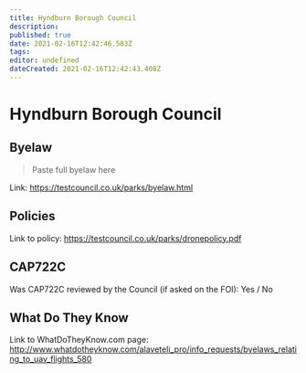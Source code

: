 ```yaml
---
title: Hyndburn Borough Council
description: 
published: true
date: 2021-02-16T12:42:46.583Z
tags: 
editor: undefined
dateCreated: 2021-02-16T12:42:43.408Z
---
```


# Hyndburn Borough Council


## Byelaw
> Paste full byelaw here

Link:
https://testcouncil.co.uk/parks/byelaw.html

## Policies
Link to policy:
https://testcouncil.co.uk/parks/dronepolicy.pdf

## CAP722C

Was CAP722C reviewed by the Council (if asked on the FOI): Yes / No

## What Do They Know

Link to WhatDoTheyKnow.com page:
http://www.whatdotheyknow.com/alaveteli_pro/info_requests/byelaws_relating_to_uav_flights_580

